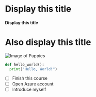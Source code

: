 # Display this title
#### Display this title
<h1>Also display this title</h1>

![Image of Puppies](http://images4.fanpop.com/image/photos/22000000/Cute-Puppies-puppies-22040946-1280-800.jpg)

```python
def hello_world():
  print("Hello, World!")
  ```
- [ ] Finish this course
- [ ] Open Azure account
- [ ] Introduce myself
